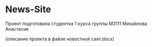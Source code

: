 # News-Site
Проект подготовила студентка 1 курса
группы М3111
Михайлова Анастасия

(описание проекта в файле новостной сайт.docx)
